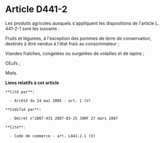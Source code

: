 # Article D441-2

Les produits agricoles auxquels s'appliquent les dispositions de l'article L. 441-2-1 sont les suivants : 

Fruits et légumes, à l'exception des pommes de terre de conservation, destinés à être vendus à l'état frais au
consommateur ; 

Viandes fraîches, congelées ou surgelées de volailles et de lapins ; 

OEufs ; 

Miels.

**Liens relatifs à cet article**

	**Cité par**:

	  - Arrêté du 24 mai 2005 - art. 1 (V)

	**Codifié par**:

	  - Décret n°2007-431 2007-03-25 JORF 27 mars 2007

	**Cite**:

	  - Code de commerce - art. L441-2-1 (V)
